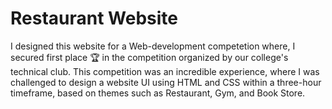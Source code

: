 # Restaurant Website 

I designed this website for a Web-development competetion where, I secured first place 🏆 in the competition organized by our college's technical club. This competition was an incredible experience, where I was challenged to design a website UI using HTML and CSS within a three-hour timeframe, based on themes such as Restaurant, Gym, and Book Store.
